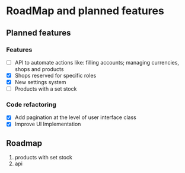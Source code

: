# RoadMap and planned features

## Planned features

### Features
- [ ] API to automate actions like: filling accounts; managing currencies, shops and products 
- [x] Shops reserved for specific roles
- [x] New settings system
- [ ] Products with a set stock

### Code refactoring
- [x] Add pagination at the level of user interface class
- [x] Improve UI Implementation

## Roadmap
1. products with set stock
2. api
